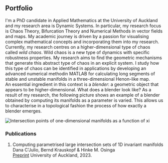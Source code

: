 ## Portfolio

I'm a PhD candidate in Applied Mathematics at the University of Auckland and my research area is Dynamic Systems. In particular, my research focus is Chaos Theory, Bifurcation Theory and Numerical Methods in vector fields and maps. My academic journey is driven by a passion for visualising complex mathematical concepts and incorporating them into my research.<br>
Currently, my research centres on a higher-dimensional type of chaos called  <i>wild chaos</i>. Wild chaos is a new type of dynamics with specific robustness properties. My research aims to find the geometric mechanisms that generate this abstract type of chaos in an explicit system. I study how this type of chaos can be identified in applications by developing an advanced numerical methodin MATLAB for calculating long segments of stable and unstable manifolds in a three-dimensional Henon-like map.<br>
An essential ingredient in this context is a <i>blender</i>: a geometric object that appears to be higher-dimensional.  What does a blender look like? As a result of my research, the following picture shows an example of a blender obtained by computing its manifolds as a parameter is varied. This allows us to characterise  in a topological fashion the process of how exactly a blender emerges.

![Intersection points of one-dimensional manifolds as a function of xi](/assets/img/movie.gif)

### Publications
1. Computing parametrised large intersection sets of 1D invariant manifolds<br>
   Dana C'Julio, Bernd Krauskopf & Hinke M. Osinga<br>
   [Preprint](https://www.math.auckland.ac.nz/~hinke/preprints/cko_algorithm.html) University of Auckland, 2023.



